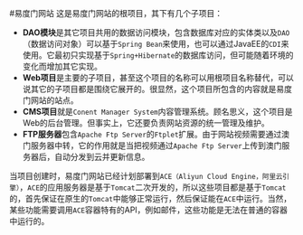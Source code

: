 #易度门网站
这是易度门网站的根项目，其下有几个子项目：
 - **DAO模块**是其它项目共用的数据访问模块，包含数据库对应的实体类以及`DAO`（数据访问对象）可以基于`Spring Bean`来使用，也可以通过JavaEE的`CDI`来使用。它最初只实现基于`Spring+Hibernate`的数据库访问，但可能随着环境的变化而增加其它实现。
 - **Web项目**是主要的子项目，甚至这个项目的名称可以用根项目名称替代，可以说其它的子项目都是围绕它展开的。很显然，这个项目所包含的内容就是易度门网站的站点。
 - **CMS项目**就是`Conent Manager System`内容管理系统。顾名思义，这个项目是Web的后台管理。但事实上，它还要负责网站资源的统一管理及维护。
 - **FTP服务器**包含`Apache Ftp Server`的`Ftplet`扩展。由于网站视频需要通过澳门服务器中转，它的作用就是当把视频通过`Apache Ftp Server`上传到澳门服务器后，自动分发到云并更新信息。

当项目创建时，易度门网站已经计划部署到`ACE（Aliyun Cloud Engine，阿里云引擎）`，`ACE`的应用服务器是基于`Tomcat`二次开发的，所以这些项目都是基于`Tomcat`的，首先保证在原生的`Tomcat`中能够正常运行，然后保证能在`ACE`中运行。当然，某些功能需要调用`ACE`容器特有的API，例如邮件，这些功能是无法在普通的容器中运行的。


